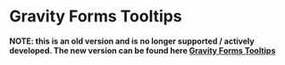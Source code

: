 Gravity Forms Tooltips
===========

**NOTE: this is an old version and is no longer supported / actively developed. The new version can be found here [Gravity Forms Tooltips](https://github.com/norcross/gravity-tooltips)**
